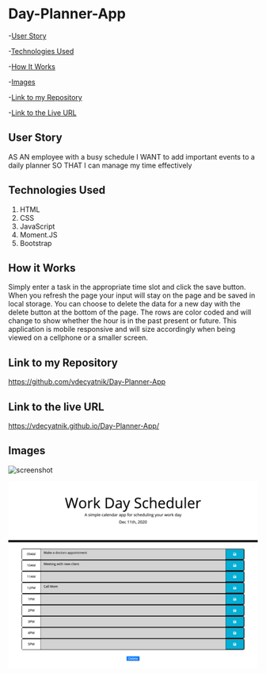 # Day-Planner-App

-[User Story](#User-Story)

-[Technologies Used](#technologies-used)

-[How It Works](#How-it-Works)

-[Images](#Images)

-[Link to my Repository](#Link-to-my-repository)

-[Link to the Live URL](#link-to-the-live-url)

## User Story

AS AN employee with a busy schedule
I WANT to add important events to a daily planner
SO THAT I can manage my time effectively


## Technologies Used

1. HTML
2. CSS
3. JavaScript
4. Moment.JS
5. Bootstrap

## How it Works


Simply enter a task in the appropriate time slot and click the save button. When you refresh the page your input will stay on the page and be saved in local storage. You can choose to delete the data for a new day with the delete button at the bottom of the page. The rows are color coded and will change to show whether the hour is in the past present or future. This application is mobile responsive and will size accordingly when being viewed on a cellphone or a smaller screen. 




## Link to my Repository 

https://github.com/vdecyatnik/Day-Planner-App

## Link to the live URL

https://vdecyatnik.github.io/Day-Planner-App/


## Images

![screenshot](https://user-images.githubusercontent.com/72056832/100529326-3f805900-319b-11eb-884b-61258d8bf7cf.png)

![ScreenShot](screencapture-vdecyatnik-github-io-Day-Planner-App-2020-12-11-19_34_09.png)
